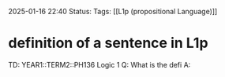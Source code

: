 2025-01-16 22:40
Status: 
Tags: [[L1p (propositional Language)]]
# definition of a sentence in L1p

TD: YEAR1::TERM2::PH136 Logic 1
Q: What is the defi
A: 